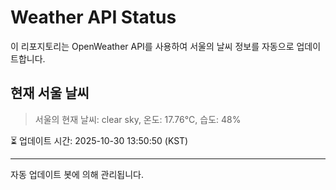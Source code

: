 
# Weather API Status

이 리포지토리는 OpenWeather API를 사용하여 서울의 날씨 정보를 자동으로 업데이트합니다.

## 현재 서울 날씨
> 서울의 현재 날씨: clear sky, 온도: 17.76°C, 습도: 48%

⏳ 업데이트 시간: 2025-10-30 13:50:50 (KST)

---
자동 업데이트 봇에 의해 관리됩니다.
